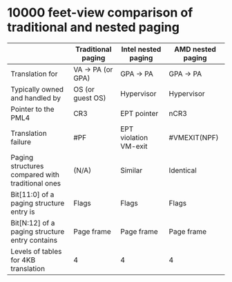 # 10000 feet-view comparison of traditional and nested paging

|                                                         | Traditional paging | Intel nested paging   | AMD nested paging |
| ------------------------------------------------------- | ------------------ | --------------------- | ----------------- |
| Translation for                                         | VA -> PA (or GPA)  | GPA -> PA             | GPA -> PA         |
| Typically owned and handled by                          | OS (or guest OS)   | Hypervisor            | Hypervisor        |
| Pointer to the PML4                                     | CR3                | EPT pointer           | nCR3              |
| Translation failure                                     | #PF                | EPT violation VM-exit | #VMEXIT(NPF)      |
| Paging structures compared with traditional ones        | (N/A)              | Similar               | Identical         |
| Bit[11:0] of a paging structure entry is                | Flags              | Flags                 | Flags             |
| Bit[N:12] of a paging structure entry contains          | Page frame         | Page frame            | Page frame        |
| Levels of tables for 4KB translation                    | 4                  | 4                     | 4                 |
